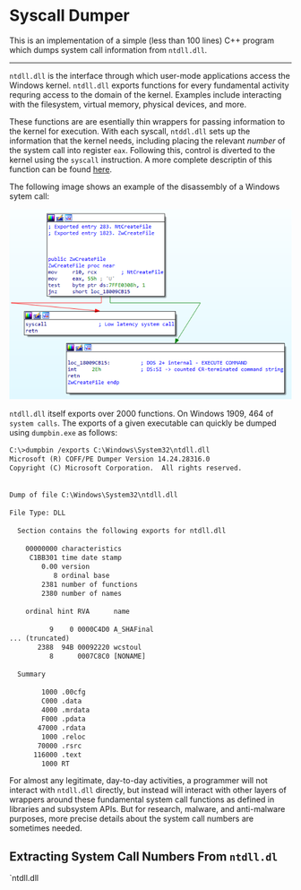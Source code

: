 # Syscall Dumper

This is an implementation of a simple (less than 100 lines) C++ program which dumps system call information from `ntdll.dll`.

---

`ntdll.dll` is the interface through which user-mode applications access the Windows kernel. `ntdll.dll` exports functions for every fundamental activity requring access to the domain of the kernel. Examples include interacting with the filesystem, virtual memory, physical devices, and more.

These functions are are esentially thin wrappers for passing information to the kernel for execution. With each syscall, `ntddl.dll` sets up the information that the kernel needs, including placing the relevant _number_ of the system call into register `eax`. Following this, control is diverted to the kernel using the `syscall` instruction. A more complete descriptin of this function can be found [here](https://www.felixcloutier.com/x86/syscall).

The following image shows an example of the disassembly of a Windows sytem call:

![resourcse system call disasm](resources/ntdll_syscall_wrapper.png)

`ntdll.dll` itself exports over 2000 functions. On Windows 1909, 464 of `system calls`. The exports of a given executable can quickly be dumped using `dumpbin.exe` as follows:

```
C:\>dumpbin /exports C:\Windows\System32\ntdll.dll
Microsoft (R) COFF/PE Dumper Version 14.24.28316.0
Copyright (C) Microsoft Corporation.  All rights reserved.


Dump of file C:\Windows\System32\ntdll.dll

File Type: DLL

  Section contains the following exports for ntdll.dll

    00000000 characteristics
     C1BB301 time date stamp
        0.00 version
           8 ordinal base
        2381 number of functions
        2380 number of names

    ordinal hint RVA      name

          9    0 0000C4D0 A_SHAFinal
... (truncated)
       2388  94B 00092220 wcstoul
          8      0007C8C0 [NONAME]

  Summary

        1000 .00cfg
        C000 .data
        4000 .mrdata
        F000 .pdata
       47000 .rdata
        1000 .reloc
       70000 .rsrc
      116000 .text
        1000 RT
```

For almost any legitimate, day-to-day activities, a programmer will not interact with `ntdll.dll` directly, but instead will interact with other layers of wrappers around these fundamental system call functions as defined in libraries and subsystem APIs. But for research, malware, and anti-malware purposes, more precise details about the system call numbers are sometimes needed.

## Extracting System Call Numbers From `ntdll.dl`

`ntdll.dll